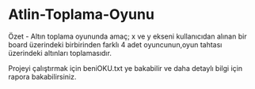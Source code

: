 # Atlin-Toplama-Oyunu

<p>Özet - Altın toplama oyununda amaç; x ve y ekseni
kullanıcıdan alınan bir board üzerindeki
birbirinden farklı 4 adet oyuncunun,oyun
tahtası üzerindeki altınları toplamasıdır.</p>

<p>Projeyi çalıştırmak için beniOKU.txt ye bakabilir ve daha detaylı bilgi için rapora bakabilirsiniz.</p>

